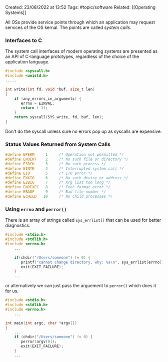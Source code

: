 Created: 23/08/2022 at 13:52
Tags: #topic/software 
Related: [[Operating Systems]]

All OSs provide service points through which an application may request services of the OS kernal. The points are called *system calls*.

### Interfaces to C
The system call interfaces of modern operating systems are presented as an API of C-language prototypes, regardless of the choice of the application language.

```c
#include <syscall.h>
#include <unistd.h>
.....

int write(int fd, void *buf, size_t len)
{
    if (any_errors_in_arguments) {
       errno = EINVAL;
       return (-1);
    }
    return syscall(SYS_write, fd, buf, len);    
}
```

Don't do the syscall unless sure no errors pop up as syscalls are expensive.

### Status Values Returned from System Calls
```c
#define EPERM     1     /* Operation not permitted */
#define ENOENT    2     /* No such file or directory */
#define ESRCH     3     /* No such process */
#define EINTR     4     /* Interrupted system call */
#define EIO       5     /* I/O error */
#define ENXIO     6     /* No such device or address */
#define E2BIG     7     /* Arg list too long */
#define ENOEXEC   8     /* Exec format error */
#define EBADF     9     /* Bad file number */
#define ECHILD   10     /* No child processes */
```

### Using `errno` and `perror()`
There is an array of strings called `sys_errlist[]` that can be used for better diagnostics.
```c
#include <stdio.h>
#include <stdlib.h>
#include <errno.h>
    ...

    if(chdir("/Users/someone") != 0) {
       printf("cannot change directory, why: %s\n", sys_errlist[errno]);
       exit(EXIT_FAILURE);
    }
    ...
```
or alternatively we can just pass the arguement to `perror()` which does it for us.
```c
#include <stdio.h>
#include <stdlib.h>
#include <errno.h>
    ...

int main(int argc, char *argv[])
{
    ...
    if (chdir("/Users/someone") != 0) {                                 
       perror(argv[0]);
       exit(EXIT_FAILURE);
    }
    ...
```
